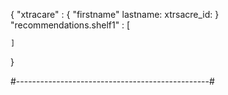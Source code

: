 {
    "xtracare" : {
        "firstname"
        lastname:
        xtrsacre_id: 
    }
    "recommendations.shelf1" : [

    ]

}


#------------------------------------------------#